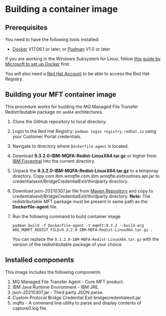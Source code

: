 # Building a container image

## Prerequisites

You need to have the following tools installed:

* [Docker](https://www.docker.com/) V17.06.1 or later, or [Podman](https://podman.io) V1.0 or later

If you are working in the Windows Subsystem for Linux, follow [this guide by Microsoft to set up Docker](https://blogs.msdn.microsoft.com/commandline/2017/12/08/cross-post-wsl-interoperability-with-docker/) first.

You will also need a [Red Hat Account](https://access.redhat.com) to be able to access the Red Hat Registry. 

## Building your MFT container image

This procedure works for building the MQ Managed File Transfer Redistributable package on `amd64` architectures.

1. Clone the GitHub repository to local directory.
2. Login to the Red Hat Registry: `podman login registry.redhat.io` using your Customer Portal credentials.
3. Navigate to directory where `Dockerfile-agent` is located.
4. Download **9.3.2.0-IBM-MQFA-Redist-LinuxX64.tar.gz** or higher from [IBM Fixcentral](https://www.ibm.com/support/fixcentral/) into the current directory.
5. Unpack the **9.3.2.0-IBM-MQFA-Redist-LinuxX64.tar.gz** to a temporay directory. Copy com.ibm.wmqfte.com.ibm.wmqfte.exitroutines.api.jar to credentialsexit/BridgeCredentialExit/thirdparty directory.
6. Download json-20210307.jar file from [Maven Repository](https://mvnrepository.com/artifact/org.json/json/20210307) and copy to credentialsexit/BridgeCredentialExit/thirdparty directory.
   **Note:** The redistributable MFT package must be present in same path as the **Dockerfile-agent** file.
7. Run the following command to build container image

   `podman build -f Dockerfile-agent -t mqmft:9.3.2 --build-arg ARG_MQMFT_REDIST_FILE=9.3.2.0-IBM-MQFA-Redist-LinuxX64.tar.gz .`
   
   You can replace the `9.3.2.0-IBM-MQFA-Redist-LinuxX64.tar.gz` with the version of the redistributable package of your choice.

## Installed components

This image includes the following components
1. MQ Managed File Transfer Agent - Core MFT product.
2. IBM Java Runtime Environment - IBM JRE.
3. json-20210307.jar - Third party JSON parse.
4. Custom Protocol Bridge Credential Exit bridgecredentialexit.jar
5. mqfts - A command line utility to parse and display contents of capture0.log file.